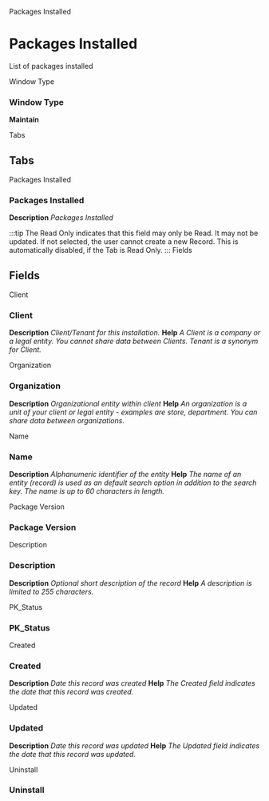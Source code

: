 
Packages Installed
# Packages Installed


List of packages installed

Window Type
### Window Type

**Maintain**


Tabs
## Tabs


Packages Installed
### Packages Installed

**Description**
 *Packages Installed*

:::tip
The Read Only indicates that this field may only be Read.  It may not be updated.
If not selected, the user cannot create a new Record.  This is automatically disabled, if the Tab is Read Only.
:::
Fields
## Fields


Client
### Client

**Description**
 *Client/Tenant for this installation.*
**Help**
 *A Client is a company or a legal entity. You cannot share data between Clients. Tenant is a synonym for Client.*

Organization
### Organization

**Description**
 *Organizational entity within client*
**Help**
 *An organization is a unit of your client or legal entity - examples are store, department. You can share data between organizations.*

Name
### Name

**Description**
 *Alphanumeric identifier of the entity*
**Help**
 *The name of an entity (record) is used as an default search option in addition to the search key. The name is up to 60 characters in length.*

Package Version
### Package Version


Description
### Description

**Description**
 *Optional short description of the record*
**Help**
 *A description is limited to 255 characters.*

PK_Status
### PK_Status


Created
### Created

**Description**
 *Date this record was created*
**Help**
 *The Created field indicates the date that this record was created.*

Updated
### Updated

**Description**
 *Date this record was updated*
**Help**
 *The Updated field indicates the date that this record was updated.*

Uninstall
### Uninstall


